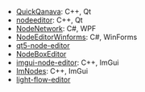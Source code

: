 - [QuickQanava](https://github.com/cneben/QuickQanava): C++, Qt
- [nodeeditor](https://github.com/paceholder/nodeeditor): C++, Qt
- [NodeNetwork](https://github.com/Wouterdek/NodeNetwork): C#, WPF
- [NodeEditorWinforms](https://github.com/komorra/NodeEditorWinforms): C#, WinForms
- [qt5-node-editor](https://github.com/nwaniek/qt5-node-editor)
- [NodeBoxEditor](https://github.com/rubenwardy/NodeBoxEditor)
- [imgui-node-editor](https://github.com/thedmd/imgui-node-editor): C++, ImGui
- [ImNodes](https://github.com/rokups/ImNodes): C++, ImGui
- [light-flow-editor](https://github.com/ArthurSonzogni/light-flow-editor)

